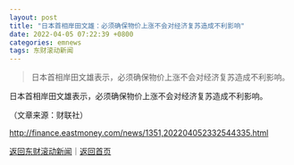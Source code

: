 ```yaml
---
layout: post
title: "日本首相岸田文雄：必须确保物价上涨不会对经济复苏造成不利影响"
date: 2022-04-05 07:22:39 +0800
categories: emnews
tags: 东财滚动新闻
---
```

> 日本首相岸田文雄表示，必须确保物价上涨不会对经济复苏造成不利影响。

<p>日本首相岸田文雄表示，必须确保物价上涨不会对经济复苏造成不利影响。</p><p class="em_media">（文章来源：财联社）</p>

<http://finance.eastmoney.com/news/1351,202204052332544335.html>

[返回东财滚动新闻](//finews.withounder.com/emnews/)｜[返回首页](//finews.withounder.com/)